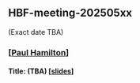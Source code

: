 ## HBF-meeting-202505xx

(Exact date TBA)



### [[Paul Hamilton](https://www4.uib.no/en/find-employees/Paul.Hamilton)]


#### Title: (TBA) [[slides]()]<br>